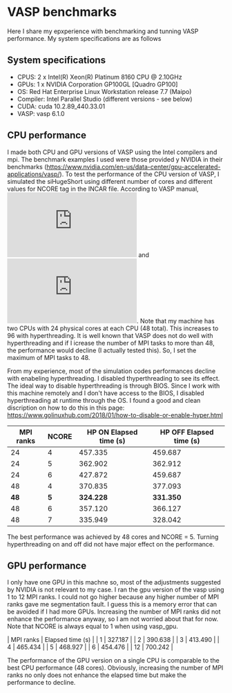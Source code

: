 # VASP benchmarks

Here I share my epxperience with benchmarking and tunning VASP performance. My system specifications are as follows

## System specifications
- CPUS: 2 x Intel(R) Xeon(R) Platinum 8160 CPU @ 2.10GHz
- GPUs: 1 x NVIDIA Corporation GP100GL [Quadro GP100]
- OS: Red Hat Enterprise Linux Workstation release 7.7 (Maipo)
- Compiler: Intel Parallel Studio (different versions - see below)
- CUDA: cuda 10.2.89_440.33.01
- VASP: vasp 6.1.0

## CPU performance
I made both CPU and GPU versions of VASP using the Intel compilers and mpi. The benchmark examples I used were those provided y NVIDIA in their benchmarks (https://www.nvidia.com/en-us/data-center/gpu-accelerated-applications/vasp/). To test the performance of the CPU version of VASP, I simulated the siHugeShort using different number of cores and different values for NCORE tag in the INCAR file. According to VASP manual, ![](http://latex.codecogs.com/gif.latex?NCORE%20%3D%20core%20%5C%23/NPAR) and ![](http://latex.codecogs.com/gif.latex?NPAR%20%5Capprox%20%5Csqrt%7Bcore%5C%23%7D). Note that my machine has two CPUs with 24 physical cores at each CPU (48 total). This increases to 96 with hyperthreading. It is well known that VASP does not do well with hyperthreading and if I icrease the number of MPI tasks to more than 48, the performance would decline (I actually tested this). So, I set the maximum of MPI tasks to 48. 

From my experience, most of the simulation codes performances decline with enabeling hyperthreading. I disabled thyperthreading to see its effect. The ideal way to disable hyperthreading is through BIOS. Since I work with this machine remotely and I don't have access to the BIOS, I disabled hyperthreading at runtime through the OS. I found a good and clean discription on how to do this in this page: https://www.golinuxhub.com/2018/01/how-to-disable-or-enable-hyper.html

| MPI ranks | NCORE | HP ON Elapsed time (s) | HP OFF Elapsed time (s) |
| ------------- | ------------- | ------------- | ------------- |
| 24	| 4	| 457.335 | 459.687 |
| 24	| 5	| 362.902 | 362.912 |
| 24	| 6	| 427.872 | 459.687 |
| 48	| 4	| 370.835 | 377.093 |
| **48**	| **5**	| **324.228** | **331.350** |
| 48	| 6	| 357.120 | 366.127 |
| 48	| 7	| 335.949 | 328.042 |

The best performance was achieved by 48 cores and NCORE = 5. Turning hyperthreading on and off did not have major effect on the performance. 

## GPU performance
I only have one GPU in this machne so, most of the adjustments suggested by NVIDIA is not relevant to my case. I ran the gpu version of the vasp using 1 to 12 MPI ranks. I could not go higher because any higher number of MPI ranks gave me segmentation fault. I guess this is a memory error that can be avoided if I had more GPUs. Increasing the number of MPI ranks did not enhance the performance anyway, so I am not worried about that for now. Note that NCORE is always equal to 1 when using vasp_gpu.

| MPI ranks | Elapsed time (s) |
| 1 | 327.187 |
| 2 | 390.638 |
| 3 | 413.490 |
| 4 | 465.434 |
| 5 | 468.927 |
| 6 | 454.476 |
| 12 | 700.242 |

The performance of the GPU version on a single CPU is comparable to the best CPU performance (48 cores). Obviously, increasing the number of MPI ranks no only does not enhance the elapsed time but make the performance to decline. 

